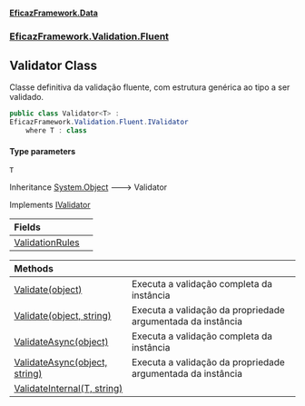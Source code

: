 #### [EficazFramework.Data](EficazFrameworkData.md 'EficazFramework Data')
### [EficazFramework.Validation.Fluent](EficazFrameworkData.md#EficazFramework.Validation.Fluent 'EficazFramework.Validation.Fluent')

## Validator<T> Class

Classe definitiva da validação fluente, com estrutura genérica ao tipo a ser validado.

```csharp
public class Validator<T> :
EficazFramework.Validation.Fluent.IValidator
    where T : class
```
#### Type parameters

<a name='EficazFramework.Validation.Fluent.Validator_T_.T'></a>

`T`

Inheritance [System.Object](https://docs.microsoft.com/en-us/dotnet/api/System.Object 'System.Object') &#129106; Validator<T>

Implements [IValidator](EficazFramework.Validation.Fluent/IValidator.md 'EficazFramework.Validation.Fluent.IValidator')

| Fields | |
| :--- | :--- |
| [ValidationRules](EficazFramework.Validation.Fluent/Validator_T_/ValidationRules.md 'EficazFramework.Validation.Fluent.Validator<T>.ValidationRules') | |

| Methods | |
| :--- | :--- |
| [Validate(object)](EficazFramework.Validation.Fluent/Validator_T_/Validate(object).md 'EficazFramework.Validation.Fluent.Validator<T>.Validate(object)') | Executa a validação completa da instância |
| [Validate(object, string)](EficazFramework.Validation.Fluent/Validator_T_/Validate(object,string).md 'EficazFramework.Validation.Fluent.Validator<T>.Validate(object, string)') | Executa a validação da propriedade argumentada da instância |
| [ValidateAsync(object)](EficazFramework.Validation.Fluent/Validator_T_/ValidateAsync(object).md 'EficazFramework.Validation.Fluent.Validator<T>.ValidateAsync(object)') | Executa a validação completa da instância |
| [ValidateAsync(object, string)](EficazFramework.Validation.Fluent/Validator_T_/ValidateAsync(object,string).md 'EficazFramework.Validation.Fluent.Validator<T>.ValidateAsync(object, string)') | Executa a validação da propriedade argumentada da instância |
| [ValidateInternal(T, string)](EficazFramework.Validation.Fluent/Validator_T_/ValidateInternal(T,string).md 'EficazFramework.Validation.Fluent.Validator<T>.ValidateInternal(T, string)') | |
